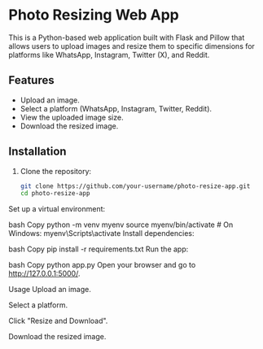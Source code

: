 # Photo Resizing Web App

This is a Python-based web application built with Flask and Pillow that allows users to upload images and resize them to specific dimensions for platforms like WhatsApp, Instagram, Twitter (X), and Reddit.

## Features
- Upload an image.
- Select a platform (WhatsApp, Instagram, Twitter, Reddit).
- View the uploaded image size.
- Download the resized image.

## Installation
1. Clone the repository:
   ```bash
   git clone https://github.com/your-username/photo-resize-app.git
   cd photo-resize-app


Set up a virtual environment:

bash
Copy
python -m venv myenv
source myenv/bin/activate  # On Windows: myenv\Scripts\activate
Install dependencies:

bash
Copy
pip install -r requirements.txt
Run the app:

bash
Copy
python app.py
Open your browser and go to http://127.0.0.1:5000/.

Usage
Upload an image.

Select a platform.

Click "Resize and Download".

Download the resized image.


